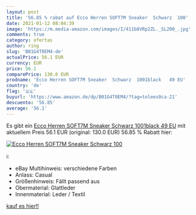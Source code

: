 ```yaml
---
layout: post
title: '56.85 % rabat auf Ecco Herren SOFT7M Sneaker  Schwarz  100'
date: 2021-01-12 08:04:39
image: 'https://m.media-amazon.com/images/I/411b6VRp2ZL._SL200_.jpg'
comments: true
category: ofertas
author: ring
slug: 'B01G4T0EM4-de'
actualPrice: 56.1 EUR
currency: EUR
price: 56.1
comparePrice: 130.0 EUR
prodname: 'Ecco Herren SOFT7M Sneaker  Schwarz  1001black   49 EU'
country: 'de'
flag: '🇩🇪'
buyurl: 'https://www.amazon.de/dp/B01G4T0EM4/?tag=tolees0ca-21'
descuento: '56.85'
average: '56.1'
---
```


Es gibt ein [Ecco Herren SOFT7M Sneaker  Schwarz  1001black   49 EU](https://www.amazon.de/dp/B01G4T0EM4/?tag=tolees0ca-21) mit aktuellem Preis 56.1 EUR (original: 130.0 EUR) 56.85 % Rabatt hier:

[![Ecco Herren SOFT7M Sneaker  Schwarz  100](https://m.media-amazon.com/images/I/411b6VRp2ZL._SL200_.jpg)](https://www.amazon.de/dp/B01G4T0EM4/?tag=tolees0ca-21)

ℹ️:

- eBay Multihinweis: verschiedene Farben
- Anlass: Casual
- Größenhinweis: Fällt passend aus
- Obermaterial: Glattleder
- Innenmaterial: Leder / Textil

[kauf es hier!!](https://www.amazon.de/dp/B01G4T0EM4/?tag=tolees0ca-21)
